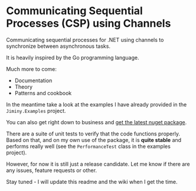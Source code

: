 # Communicating Sequential Processes (CSP) using Channels
Communicating sequential processes for .NET using channels to synchronize between asynchronous tasks.

It is heavily inspired by the Go programming language.

Much more to come:
*	Documentation
*	Theory
*	Patterns and cookbook

In the meantime take a look at the examples I have already provided in the `Jiminy.Examples` project.

You can also get right down to business and [get the latest nuget package](https://www.nuget.org/packages/Jiminy/1.0.0-rc1).

There are a suite of unit tests to verify that the code functions properly. Based on that, and on my own use of the package, it is **quite stable** and performs really well (see the `PerformanceTest` class in the examples project).

However, for now it is still just a release candidate. Let me know if there are any issues, feature requests or other.

Stay tuned - I will update this readme and the wiki when I get the time.